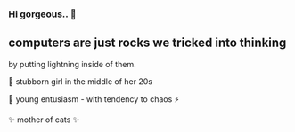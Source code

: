 ### Hi gorgeous.. 👋

## computers are just rocks we tricked into thinking
 by putting lightning inside of them.

🌱 stubborn girl in the middle of her 20s

👯 young entusiasm - with tendency to chaos ⚡

✨ mother of cats ✨


<!--
- 🤔 I’m looking for help with ...
- 💬 Ask me about ...

📫 How to reach me: ...

-->
